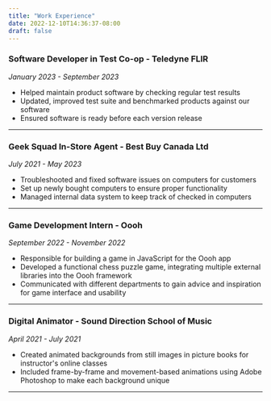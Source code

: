 ```yaml
---
title: "Work Experience"
date: 2022-12-10T14:36:37-08:00
draft: false
---
```


### **Software Developer in Test Co-op** - Teledyne FLIR

*January 2023 - September 2023*

- Helped maintain product software by checking regular test results
- Updated, improved test suite and benchmarked products against our software
- Ensured software is ready before each version release
---

### **Geek Squad In-Store Agent** - Best Buy Canada Ltd

*July 2021 - May 2023*

- Troubleshooted and fixed software issues on computers for customers
- Set up newly bought computers to ensure proper functionality
- Managed internal data system to keep track of checked in computers
---

### **Game Development Intern** - Oooh

*September 2022 - November 2022*

- Responsible for building a game in JavaScript for the Oooh app
- Developed a functional chess puzzle game, integrating multiple external libraries into the Oooh framework
- Communicated with different departments to gain advice and inspiration for game interface and usability
---

### **Digital Animator** - Sound Direction School of Music

*April 2021 - July 2021*

- Created animated backgrounds from still images in picture books for instructor's online classes
- Included frame-by-frame and movement-based animations using Adobe Photoshop to make each background unique
---
